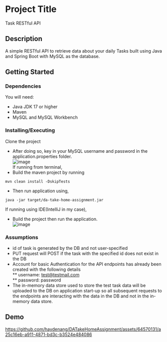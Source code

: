 # Project Title
Task RESTful API

## Description

A simple RESTful API to retrieve data about your daily Tasks built using Java and Spring Boot with MySQL as the database.

## Getting Started

### Dependencies

You will need:
* Java JDK 17 or higher
* Maven
* MySQL and MySQL Workbench

### Installing/Executing
Clone the project
* After doing so, key in your MySQL username and password in the application.properties folder.  
![image](https://github.com/haydenang/DATakeHomeAssignment/assets/64570131/8d1db564-137b-4f2b-8054-bf8744b8fa46)  
If running from terminal,  
* Build the maven project by running
```
mvn clean install -DskipTests
```
* Then run application using,
```
java -jar target/da-take-home-assignment.jar
```
If running using IDE(IntelliJ in my case),
* Build the project then run the application.  
![image](https://github.com/haydenang/DATakeHomeAssignment/assets/64570131/f8533884-8656-4366-9e5f-a370a8158c38)  

### Assumptions
* id of task is generated by the DB and not user-specified
* PUT request will POST if the task with the specified id does not exist in the DB
* Account for basic Authentication for the API endpoints has already been created with the following details  
** username: test@testmail.com  
** password: password  
* The in-memory data store used to store the test task data will be uploaded to the DB on application start-up so all subsequent requests to the endpoints are interacting with the data in the DB and not in the in-memory data store.

## Demo
https://github.com/haydenang/DATakeHomeAssignment/assets/64570131/a25c16eb-a911-4871-bd3c-b3524e484086

